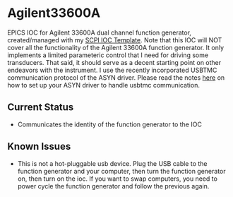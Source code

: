 # Agilent33600A

EPICS IOC for Agilent 33600A dual channel function generator, created/managed with my [SCPI IOC Template](https://github.com/fullerf/EPICS-SCPI-Template).  Note that this IOC will NOT cover all the functionality of the Agilent 33600A function generator.  It only implements a limited parameteric control that I need for driving some transducers.  That said, it should serve as a decent starting point on other endeavors with the instrument.  I use the recently incorporated USBTMC communication protocol of the ASYN driver.  Please read the notes [here](http://www.aps.anl.gov/epics/modules/soft/asyn/R4-23/RELEASE_NOTES.html) on how to set up your ASYN driver to handle usbtmc communication.

## Current Status
* Communicates the identity of the function generator to the IOC

## Known Issues
* This is not a hot-pluggable usb device.  Plug the USB cable to the function generator and your computer, then turn the function generator on, then turn on the ioc.  If you want to swap computers, you need to power cycle the function generator and follow the previous again.
